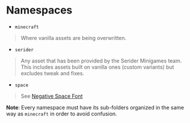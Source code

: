 # Namespaces
- `minecraft`
> Where vanilla assets are being overwritten.
- `serider`
> Any asset that has been provided by the Serider Minigames team. This includes assets built on vanilla ones (custom variants) but excludes tweak and fixes.
- `space`
> See [Negative Space Font](https://github.com/AmberWat/NegativeSpaceFont)

**Note**: Every namespace must have its sub-folders organized in the same way as `minecraft` in order to avoid confusion.